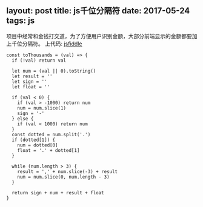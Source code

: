 layout: post
title: js千位分隔符
date: 2017-05-24
tags: js
---

项目中经常和金钱打交道，为了方便用户识别金额，大部分前端显示的金额都要加上千位分隔符。
上代码: [jsfiddle](https://jsfiddle.net/uu9srztu/2/)
```
const toThousands = (val) => {
  if (!val) return val

  let num = (val || 0).toString()
  let result = ''
  let sign = ''
  let float = ''

  if (val < 0) {
  	if (val > -1000) return num
    num = num.slice(1)
    sign = '-'
  } else {
  	if (val < 1000) return num
  }
  const dotted = num.split('.')
  if (dotted[1]) {
    num = dotted[0]
    float = '.' + dotted[1]
  }

  while (num.length > 3) {
    result = ',' + num.slice(-3) + result
    num = num.slice(0, num.length - 3)
  }

  return sign + num + result + float
}

```
